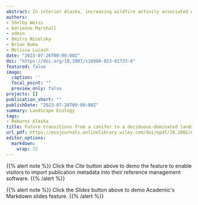 ```yaml
---
abstract: In interior Alaska, increasing wildfire activity associated with climate change is projected to continue, potentially altering regional forest composition. Conifers are emblematic of boreal forest; however, greater frequency and severity of wildfires has been found to favor broadleaf-deciduous species in numerous studies. This study examines potential shifts in forest type in interior Alaska and how shifts may be impacted by recurring wildfires under future climate change. A spatially-explicit forest landscape model, LANDIS-II, was used to simulate forest succession and wildfire over a 380,400-hectare landscape under historic and future (RCP 8.5) climate. Wildfire was modeled using the SCRPPLE fire extension and vegetation growth, belowground carbon, hydrologic, and permafrost dynamics were modeled with the DGS succession extension. The relative importance of drivers of forest type change away from black spruce was quantified using random forest models for areas on the landscape experiencing different numbers of wildfires. Greater frequencies of fire activity were associated with shifts in conifer-dominant areas to broadleaf-deciduous, which climate change accelerated. Vegetation transitions were most strongly influenced by percent tree mortality from the most recent wildfire. Starting deciduous fraction and proximity of mature black spruce to a site pre-fire were also influential, indicating pre-fire composition and context modified the effect of vegetation shifts. These results underscore how shifts in forest type may occur in a nonlinear manner in this region as the landscape experiences pressure from climate change and forests are subject to complex interactions between wildfire, climate, belowground processes, and the arrangement of forest communities.
authors:
- Shelby Weiss
- Adrienne Marshall
- admin
- Dmitry Nicolsky
- Brian Buma
- Melissa Lucash
date: "2023-07-26T00:00:00Z"
doi: "https://doi.org/10.1007/s10980-023-01733-8"
featured: false
image:
  caption: ''
  focal_point: ""
  preview_only: false
projects: []
publication_short: ""
publishDate: "2023-07-26T00:00:00Z"
summary: Landscape Ecology
tags:
- Reburns Alaska
title: Future transitions from a conifer to a deciduous-dominated landscape are accelerated by greater wildfire activity and climate change in interior Alaska
url_pdf: https://esajournals.onlinelibrary.wiley.com/doi/epdf/10.1002/ecs2.4247
editor_options: 
  markdown: 
    wrap: 72
---
```


{{% alert note %}} Click the *Cite* button above to demo the feature to
enable visitors to import publication metadata into their reference
management software. {{% /alert %}}

{{% alert note %}} Click the *Slides* button above to demo Academic's
Markdown slides feature. {{% /alert %}}
